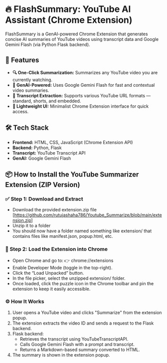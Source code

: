 # 🔥 FlashSummary: YouTube AI Assistant (Chrome Extension)

FlashSummary is a GenAI-powered Chrome Extension that generates concise AI summaries of YouTube videos using transcript data and Google Gemini Flash (via Python Flask backend).

## 📌 Features
- **🔍 One-Click Summarization:** Summarizes any YouTube video you are currently watching.
- **🧠 GenAI-Powered:** Uses Google Gemini Flash for fast and contextual video summaries.
- **📼 Transcript Extraction:** Supports various YouTube URL formats — standard, shorts, and embedded.
- **🚀 Lightweight UI:** Minimalist Chrome Extension interface for quick access.

## 🛠 Tech Stack
- **Frontend:**	HTML, CSS, JavaScript (Chrome Extension API)
- **Backend:** Python, Flask
- **Transcript:** YouTube Transcript API
- **GenAI:** Google Gemini Flash

## 📦 How to Install the YouTube Summarizer Extension (ZIP Version)
### ✅ Step 1: Download and Extract
- Download the provided extension.zip file [https://github.com/rutujashaha786/Youtube_Summarize/blob/main/extension.zip]
- Unzip it to a folder
- You should now have a folder named something like extension/ that contains files like manifest.json, popup.html, etc.

### 🧩 Step 2: Load the Extension into Chrome
- Open Chrome and go to:
👉 chrome://extensions
- Enable Developer Mode (toggle in the top-right).
- Click the “Load Unpacked” button.
- In the file picker, select the unzipped extension/ folder.
- Once loaded, click the puzzle icon in the Chrome toolbar and pin the extension to keep it easily accessible.


### ⚙️ How It Works
1. User opens a YouTube video and clicks "Summarize" from the extension popup.
2. The extension extracts the video ID and sends a request to the Flask backend.
3. Flask backend:
    - Retrieves the transcript using YouTubeTranscriptAPI.
    - Calls Google Gemini Flash with a prompt and transcript.
    - Returns a Markdown-based summary converted to HTML.
4. The summary is shown in the extension popup.